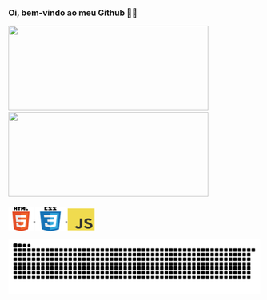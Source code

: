 ### Oi, bem-vindo ao meu Github 👨‍💻 
 <div>
   <a href="https://github.com/henrique-leandro">
   <img height="170em" width="400"src="https://github-readme-stats.vercel.app/api?username=henrique-leandro&show_icons=true&theme=chartreuse-dark&include_all_commits=true&count_private=true"/>
   <img height="170em" width="400" src="https://github-readme-stats.vercel.app/api/top-langs/?username=henrique-leandro&layout=compact&langs_count=7&theme=chartreuse-dark"/>
 </div>
<div style="display: inline_block"><br>
  <img align="center" alt="henrique-html" height="50' width="60" src="https://github.com/devicons/devicon/blob/master/icons/html5/html5-original-wordmark.svg">
  <img align="center" alt="henrique-CSS" height="50" width="60" src="https://github.com/devicons/devicon/blob/master/icons/css3/css3-original-wordmark.svg">
  <img align="center" alt="henrique-js" height="45" width="55" src="https://github.com/devicons/devicon/blob/master/icons/javascript/javascript-original.svg">
 
 ![Snake animation](https://github.com/henrique-leandro/henrique-leandro/blob/output/github-contribution-grid-snake.svg)
 
</div>
